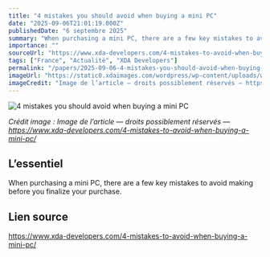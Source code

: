 ```yaml
---
title: "4 mistakes you should avoid when buying a mini PC"
date: "2025-09-06T21:01:19.000Z"
publishedDate: "6 septembre 2025"
summary: "When purchasing a mini PC, there are a few key mistakes to avoid making before you finalize your purchase."
importance: ""
sourceUrl: "https://www.xda-developers.com/4-mistakes-to-avoid-when-buying-a-mini-pc/"
tags: ["France", "Actualité", "XDA Developers"]
permalink: "/papers/2025-09-06-4-mistakes-you-should-avoid-when-buying-a-mini-pc"
imageUrl: "https://static0.xdaimages.com/wordpress/wp-content/uploads/wm/2025/05/mini-pc-as-nas.jpg?w=1600&h=900&fit=crop"
imageCredit: "Image de l’article — droits possiblement réservés — https://www.xda-developers.com/4-mistakes-to-avoid-when-buying-a-mini-pc/"
---
```


![4 mistakes you should avoid when buying a mini PC](https://static0.xdaimages.com/wordpress/wp-content/uploads/wm/2025/05/mini-pc-as-nas.jpg?w=1600&h=900&fit=crop)

*Crédit image : Image de l’article — droits possiblement réservés — https://www.xda-developers.com/4-mistakes-to-avoid-when-buying-a-mini-pc/*

## L’essentiel

When purchasing a mini PC, there are a few key mistakes to avoid making before you finalize your purchase.

## Lien source

https://www.xda-developers.com/4-mistakes-to-avoid-when-buying-a-mini-pc/
